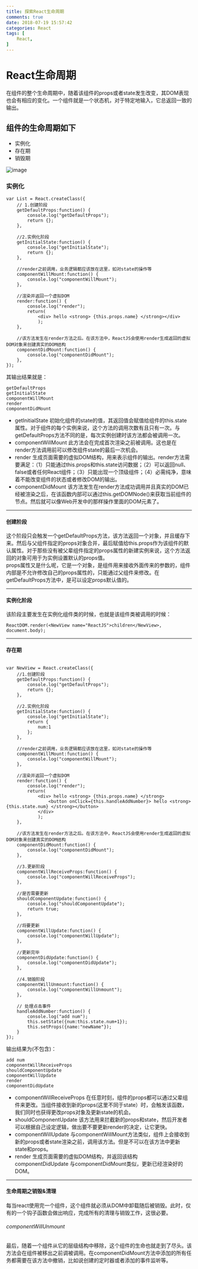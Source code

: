 ```yaml
---
title: 探索React生命周期
comments: true
date: 2018-07-19 15:57:42
categories: React
tags: [
    React,
]
---
```


# React生命周期

在组件的整个生命周期中，随着该组件的props或者state发生改变，其DOM表现也会有相应的变化。一个组件就是一个状态机，对于特定地输入，它总返回一致的输出。

## 组件的生命周期如下
- 实例化
- 存在期
- 销毁期

![image](/image/ajs-life.png)

<!-- more -->

### 实例化


```
var List = React.createClass({
    // 1.创建阶段
    getDefaultProps:function() {
        console.log("getDefaultProps");
        return {};
    },
 
    //2.实例化阶段
    getInitialState:function() {
        console.log("getInitialState");
        return {};
    },
 
    //render之前调用，业务逻辑都应该放在这里，如对state的操作等
    componentWillMount:function() {
        console.log("componentWillMount");
    },
 
    //渲染并返回一个虚拟DOM
    render:function() {
        console.log("render");
        return(
            <div> hello <strong> {this.props.name} </strong></div>
            );
    },
 
    //该方法发生在render方法之后。在该方法中，ReactJS会使用render生成返回的虚拟DOM对象来创建真实的DOM结构
    componentDidMount:function() {
        console.log("componentDidMount");
    },
});

```
其输出结果就是：

```
getDefaultProps
getInitialState
componentWillMount
render
componentDidMount
```
- getInitialState 初始化组件的state的值，其返回值会赋值给组件的this.state属性。对于组件的每个实例来说，这个方法的调用次数有且只有一次。与getDefaultProps方法不同的是，每次实例创建时该方法都会被调用一次。
- componentWillMount 此方法会在完成首次渲染之前被调用。这也是在render方法调用前可以修改组件state的最后一次机会。
- render 生成页面需要的虚拟DOM结构，用来表示组件的输出。render方法需要满足：（1）只能通过this.props和this.state访问数据；（2）可以返回null、false或者任何React组件；（3）只能出现一个顶级组件；（4）必需纯净，意味着不能改变组件的状态或者修改DOM的输出。
- componentDidMount 该方法发生在render方法成功调用并且真实的DOM已经被渲染之后，在该函数内部可以通过this.getDOMNode()来获取当前组件的节点。然后就可以像Web开发中的那样操作里面的DOM元素了。

---

#### 创建阶段

这个阶段只会触发一个getDefaultProps方法，该方法返回一个对象，并且缓存下来。然后与父组件指定的props对象合并，最后赋值给this.props作为该组件的默认属性。对于那些没有被父辈组件指定的props属性的新建实例来说，这个方法返回的对象可用于为实例设置默认的props值。</br>
props属性又是什么呢，它是一个对象，是组件用来接收外面传来的参数的，组件内部是不允许修改自己的props属性的，只能通过父组件来修改。在getDefaultProps方法中，是可以设定props默认值的。

---

#### 实例化阶段

该阶段主要发生在实例化组件类的时候，也就是该组件类被调用的时候：

```
ReactDOM.render(<NewView name="ReactJS">children</NewView>, document.body);
```

---

#### 存在期


```

var NewView = React.createClass({
    //1.创建阶段
    getDefaultProps:function() {
        console.log("getDefaultProps");
        return {};
    },
 
    //2.实例化阶段
    getInitialState:function() {
        console.log("getInitialState");
        return {
            num:1
        };
    },
 
    //render之前调用，业务逻辑都应该放在这里，如对state的操作等
    componentWillMount:function() {
        console.log("componentWillMount");
    },
 
    //渲染并返回一个虚拟DOM
    render:function() {
        console.log("render");
        return(
            <div> hello <strong> {this.props.name} </strong>
                <button onClick={this.handleAddNumber}> hello <strong> {this.state.num} </strong></button>
            </div>
            );
    },
 
    //该方法发生在render方法之后。在该方法中，ReactJS会使用render生成返回的虚拟DOM对象来创建真实的DOM结构
    componentDidMount:function() {
        console.log("componentDidMount");
    },
 
    //3.更新阶段
    componentWillReceiveProps:function() {
        console.log("componentWillReceiveProps");
    },
 
    //是否需要更新
    shouldComponentUpdate:function() {
        console.log("shouldComponentUpdate");
        return true;
    },
 
    //将要更新
    componentWillUpdate:function() {
        console.log("componentWillUpdate");
    },
 
    //更新完毕
    componentDidUpdate:function() {
        console.log("componentDidUpdate");
    },
 
    //4.销毁阶段
    componentWillUnmount:function() {
        console.log("componentWillUnmount");
    },
 
    // 处理点击事件
    handleAddNumber:function() {
        console.log("add num");
        this.setState({num:this.state.num+1});
        this.setProps({name:"newName"});
    }
});

```

输出结果为(不包含)：


```
add num
componentWillReceiveProps
shouldComponentUpdate
componentWillUpdate
render
componentDidUpdate
```

- componentWillReceiveProps 在任意时刻，组件的props都可以通过父辈组件来更改。当组件接收到新的props(这里不同于state）时，会触发该函数，我们同时也获得更改props对象及更新state的机会。
- shouldComponentUpdate 该方法用来拦截新的props和state，然后开发者可以根据自己设定逻辑，做出要不要更新render的决定，让它更快。
- componentWillUpdate 与componentWillMount方法类似，组件上会接收到新的props或者state渲染之前，调用该方法。但是不可以在该方法中更新state和props。
- render 生成页面需要的虚拟DOM结构，并返回该结构
componentDidUpdate 与componentDidMount类似，更新已经渲染好的DOM。

---

#### 生命周期之销毁&清理

每当react使用完一个组件，这个组件就必须从DOM中卸载随后被销毁。此时，仅有的一个钩子函数会做出响应，完成所有的清理与销毁工作，这很必要。</br>

###### componentWillUnmount

最后，随着一个组件从它的层级结构中移除，这个组件的生命也就走到了尽头。该方法会在组件被移出之前调被调用。在componentDidMount方法中添加的所有任务都需要在该方法中撤销，比如说创建的定时器或者添加的事件监听等。
